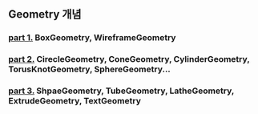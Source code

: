 ## Geometry 개념 
### <a href="https://github.com/jaero0725/ThreeJsStudy/blob/main/chap04/part1.md">part 1.</a> BoxGeometry, WireframeGeometry 
### <a href="">part 2.</a> CirecleGeometry, ConeGeometry, CylinderGeometry, TorusKnotGeometry, SphereGeometry...
### <a href="">part 3.</a> ShpaeGeometry, TubeGeometry, LatheGeometry, ExtrudeGeometry, TextGeometry
